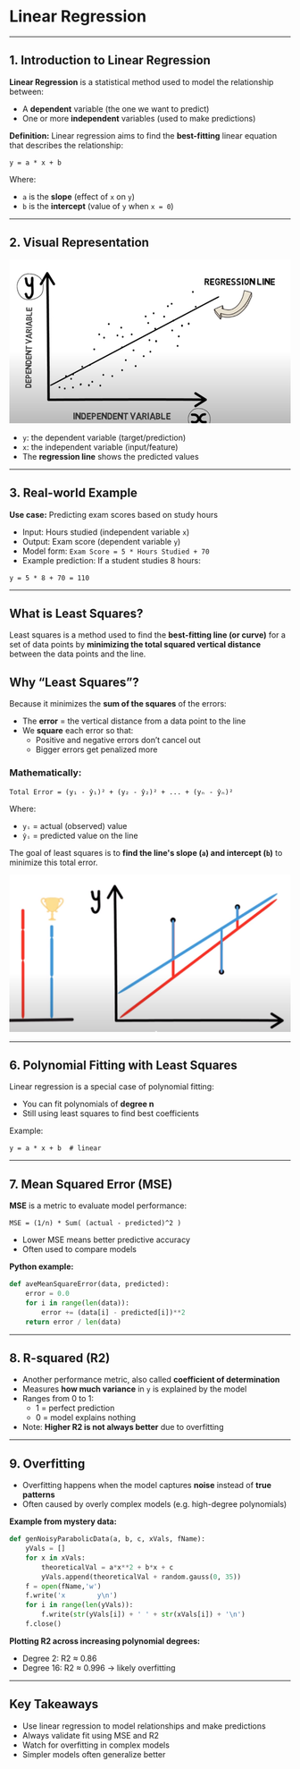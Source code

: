 # Linear Regression 

---

## 1. Introduction to Linear Regression

**Linear Regression** is a statistical method used to model the relationship between:
- A **dependent** variable (the one we want to predict)
- One or more **independent** variables (used to make predictions)

**Definition:** Linear regression aims to find the **best-fitting** linear equation that describes the relationship:

```
y = a * x + b
```

Where:
- `a` is the **slope** (effect of `x` on `y`)
- `b` is the **intercept** (value of `y` when `x = 0`)

---

## 2. Visual Representation

 <p align="center">
  <img src="Images/reg.png" alt="Description" width="600"/>
</p>

- `y`: the dependent variable (target/prediction)
- `x`: the independent variable (input/feature)
- The **regression line** shows the predicted values

---

## 3. Real-world Example

**Use case:** Predicting exam scores based on study hours

- Input: Hours studied (independent variable `x`)
- Output: Exam score (dependent variable `y`)
- Model form: `Exam Score = 5 * Hours Studied + 70`
- Example prediction: If a student studies 8 hours:

```
y = 5 * 8 + 70 = 110
```

---

## What is Least Squares?

Least squares is a method used to find the **best-fitting line (or curve)** for a set of data points by **minimizing the total squared vertical distance** between the data points and the line.


## Why “Least Squares”?

Because it minimizes the **sum of the squares** of the errors:

- The **error** = the vertical distance from a data point to the line  
- We **square** each error so that:
  - Positive and negative errors don’t cancel out  
  - Bigger errors get penalized more

### Mathematically:
```
Total Error = (y₁ - ŷ₁)² + (y₂ - ŷ₂)² + ... + (yₙ - ŷₙ)²
```
Where:
- `yᵢ` = actual (observed) value  
- `ŷᵢ` = predicted value on the line  

The goal of least squares is to **find the line's slope (`a`) and intercept (`b`)** to minimize this total error.

<p align="center">
  <img src="Images/Least.png" alt="Description" width="600"/>
</p>

---

## 6. Polynomial Fitting with Least Squares

Linear regression is a special case of polynomial fitting:
- You can fit polynomials of **degree n**
- Still using least squares to find best coefficients

Example:
```
y = a * x + b  # linear
```

---

## 7. Mean Squared Error (MSE)

**MSE** is a metric to evaluate model performance:

```
MSE = (1/n) * Sum( (actual - predicted)^2 )
```

- Lower MSE means better predictive accuracy
- Often used to compare models

**Python example:**
```python
def aveMeanSquareError(data, predicted):
    error = 0.0
    for i in range(len(data)):
        error += (data[i] - predicted[i])**2
    return error / len(data)
```

---

## 8. R-squared (R2)

- Another performance metric, also called **coefficient of determination**
- Measures **how much variance** in `y` is explained by the model
- Ranges from 0 to 1:
  - 1 = perfect prediction
  - 0 = model explains nothing
- Note: **Higher R2 is not always better** due to overfitting

---

## 9. Overfitting

- Overfitting happens when the model captures **noise** instead of **true patterns**
- Often caused by overly complex models (e.g. high-degree polynomials)

**Example from mystery data:**
```python
def genNoisyParabolicData(a, b, c, xVals, fName):
    yVals = []
    for x in xVals:
        theoreticalVal = a*x**2 + b*x + c
        yVals.append(theoreticalVal + random.gauss(0, 35))
    f = open(fName,'w')
    f.write('x        y\n')
    for i in range(len(yVals)):
        f.write(str(yVals[i]) + ' ' + str(xVals[i]) + '\n')
    f.close()
```

**Plotting R2 across increasing polynomial degrees:**
- Degree 2: R2 ≈ 0.86
- Degree 16: R2 ≈ 0.996 → likely overfitting

---

## Key Takeaways

- Use linear regression to model relationships and make predictions
- Always validate fit using MSE and R2
- Watch for overfitting in complex models
- Simpler models often generalize better

